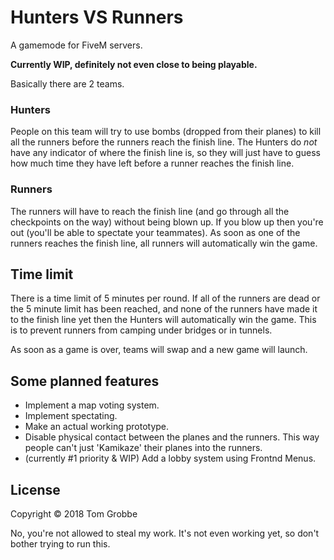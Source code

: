 # Hunters VS Runners

A gamemode for FiveM servers.

**Currently WIP, definitely not even close to being playable.**


Basically there are 2 teams.


### Hunters
People on this team will try to use bombs (dropped from their planes) to kill all the runners before the runners reach the finish line.
The Hunters do _not_ have any indicator of where the finish line is, so they will just have to guess how much time they have left before a runner reaches the finish line.

### Runners
The runners will have to reach the finish line (and go through all the checkpoints on the way) without being blown up. If you blow up then you're out (you'll be able to spectate your teammates).
As soon as one of the runners reaches the finish line, all runners will automatically win the game.



## Time limit
There is a time limit of 5 minutes per round. If all of the runners are dead or the 5 minute limit has been reached, and none of the runners have made it to the finish line yet then the Hunters will automatically win the game. This is to prevent runners from camping under bridges or in tunnels.


As soon as a game is over, teams will swap and a new game will launch.


## Some planned features

- Implement a map voting system.
- Implement spectating.
- Make an actual working prototype.
- Disable physical contact between the planes and the runners. This way people can't just 'Kamikaze' their planes into the runners.
- (currently #1 priority & WIP) Add a lobby system using Frontnd Menus.


## License

Copyright © 2018 Tom Grobbe

No, you're not allowed to steal my work.
It's not even working yet, so don't bother trying to run this.
